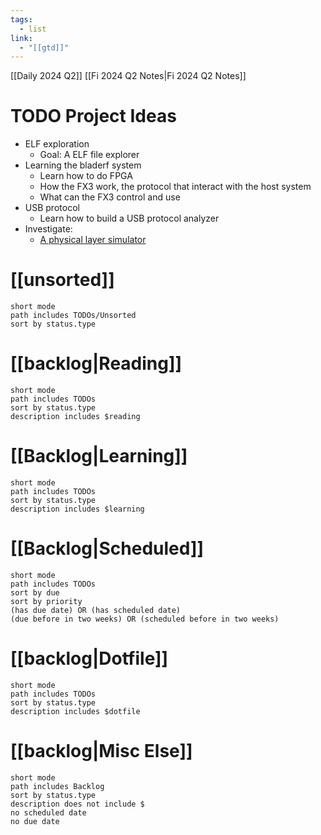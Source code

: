 ```yaml
---
tags:
  - list
link:
  - "[[gtd]]"
---
```

[[Daily 2024 Q2]]
[[Fi 2024 Q2 Notes|Fi 2024 Q2 Notes]]

# TODO Project Ideas
- ELF exploration
    - Goal: A ELF file explorer
- Learning the bladerf system
    - Learn how to do FPGA
    - How the FX3 work, the protocol that interact with the host system
    - What can the FX3 control and use
- USB protocol
    - Learn how to build a USB protocol analyzer
- Investigate:
    - [A physical layer simulator](https://github.com/BabbleSim) 
# [[unsorted]]
```tasks
short mode
path includes TODOs/Unsorted
sort by status.type
```
# [[backlog|Reading]]
```tasks
short mode
path includes TODOs
sort by status.type
description includes $reading
```
# [[Backlog|Learning]]
```tasks
short mode
path includes TODOs
sort by status.type
description includes $learning
```
# [[Backlog|Scheduled]]
```tasks
short mode
path includes TODOs
sort by due
sort by priority
(has due date) OR (has scheduled date)
(due before in two weeks) OR (scheduled before in two weeks)
```

# [[backlog|Dotfile]]
```tasks
short mode
path includes TODOs
sort by status.type
description includes $dotfile
```
# [[backlog|Misc Else]]
```tasks
short mode
path includes Backlog
sort by status.type
description does not include $
no scheduled date
no due date
```

